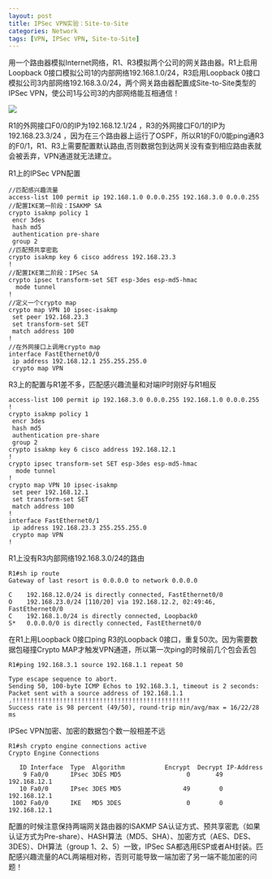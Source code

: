 ```yaml
---
layout: post
title: IPSec VPN实验：Site-to-Site
categories: Network
tags: [VPN, IPSec VPN, Site-to-Site]
---
```


用一个路由器模拟Internet网络，R1、R3模拟两个公司的网关路由器。R1上启用Loopback 0接口模拟公司1的内部网络192.168.1.0/24，R3启用Loopback 0接口模拟公司3内部网络192.168.3.0/24，两个网关路由器配置成Site-to-Site类型的IPSec VPN，使公司1与公司3的内部网络能互相通信！

![](http://songtl.com/wp-content/uploads/2012/12/Screenshot-12072012-062928-PM.png)

R1的外网接口F0/0的IP为192.168.12.1/24 ，R3的外网接口F0/1的IP为192.168.23.3/24 ，因为在三个路由器上运行了OSPF，所以R1的F0/0能ping通R3的F0/1，R1、R3上需要配置默认路由,否则数据包到达网关没有查到相应路由表就会被丢弃，VPN通道就无法建立。

R1上的IPSec VPN配置

    //匹配感兴趣流量
    access-list 100 permit ip 192.168.1.0 0.0.0.255 192.168.3.0 0.0.0.255
    //配置IKE第一阶段：ISAKMP SA
    crypto isakmp policy 1
     encr 3des
     hash md5
     authentication pre-share
     group 2
    //匹配预共享密匙
    crypto isakmp key 6 cisco address 192.168.23.3
    !
    //配置IKE第二阶段：IPSec SA
    crypto ipsec transform-set SET esp-3des esp-md5-hmac 
      mode tunnel
    !
    //定义一个crypto map
    crypto map VPN 10 ipsec-isakmp 
     set peer 192.168.23.3
     set transform-set SET 
     match address 100
    !
    //在外网接口上调用crypto map
    interface FastEthernet0/0
     ip address 192.168.12.1 255.255.255.0
     crypto map VPN
    

R3上的配置与R1差不多，匹配感兴趣流量和对端IP时刚好与R1相反

    access-list 100 permit ip 192.168.3.0 0.0.0.255 192.168.1.0 0.0.0.255
    !
    crypto isakmp policy 1
     encr 3des
     hash md5
     authentication pre-share
     group 2
    crypto isakmp key 6 cisco address 192.168.12.1
    !
    crypto ipsec transform-set SET esp-3des esp-md5-hmac 
      mode tunnel
    !
    crypto map VPN 10 ipsec-isakmp 
     set peer 192.168.12.1
     set transform-set SET 
     match address 100
    !
    interface FastEthernet0/1
     ip address 192.168.23.3 255.255.255.0
     crypto map VPN
    !
    

R1上没有R3内部网络192.168.3.0/24的路由

    R1#sh ip route
    Gateway of last resort is 0.0.0.0 to network 0.0.0.0
    
    C    192.168.12.0/24 is directly connected, FastEthernet0/0
    O    192.168.23.0/24 [110/20] via 192.168.12.2, 02:49:46, FastEthernet0/0
    C    192.168.1.0/24 is directly connected, Loopback0
    S*   0.0.0.0/0 is directly connected, FastEthernet0/0
    

在R1上用Loopback 0接口ping R3的Loopback 0接口，重复50次。因为需要数据包碰撞Crypto MAP才触发VPN通道，所以第一次ping的时候前几个包会丢包

    R1#ping 192.168.3.1 source 192.168.1.1 repeat 50
    
    Type escape sequence to abort.
    Sending 50, 100-byte ICMP Echos to 192.168.3.1, timeout is 2 seconds:
    Packet sent with a source address of 192.168.1.1 
    .!!!!!!!!!!!!!!!!!!!!!!!!!!!!!!!!!!!!!!!!!!!!!!!!!
    Success rate is 98 percent (49/50), round-trip min/avg/max = 16/22/28 ms
    

IPSec VPN加密、加密的数据包个数一般相差不远

    R1#sh crypto engine connections active 
    Crypto Engine Connections
    
       ID Interface  Type  Algorithm           Encrypt  Decrypt IP-Address
        9 Fa0/0      IPsec 3DES MD5                  0       49 192.168.12.1
       10 Fa0/0      IPsec 3DES MD5                 49        0 192.168.12.1
     1002 Fa0/0      IKE   MD5 3DES                  0        0 192.168.12.1
    

配置的时候注意保持两端网关路由器的ISAKMP SA认证方式、预共享密匙（如果认证方式为Pre-share）、HASH算法（MD5、SHA）、加密方式（AES、DES、3DES）、DH算法（group 1、2、5）一致，IPSec SA都选用ESP或者AH封装。匹配感兴趣流量的ACL两端相对称，否则可能导致一端加密了另一端不能加密的问题！
